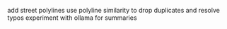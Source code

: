add street polylines
use polyline similarity to drop duplicates and resolve typos
experiment with ollama for summaries